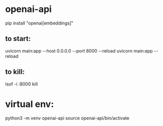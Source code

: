 # openai-api
pip install "openai[embeddings]"

## to start:
uvicorn main:app --host 0.0.0.0 --port 8000 --reload
uvicorn main:app --reload 

## to kill:
lsof -i :8000 kill

# virtual env:
python3 -m venv openai-api
source openai-api/bin/activate